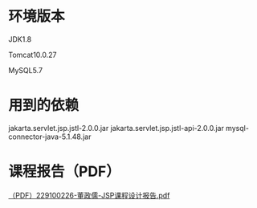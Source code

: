 # 环境版本

JDK1.8

Tomcat10.0.27

MySQL5.7

# 用到的依赖

jakarta.servlet.jsp.jstl-2.0.0.jar
jakarta.servlet.jsp.jstl-api-2.0.0.jar
mysql-connector-java-5.1.48.jar

# 课程报告（PDF）

[（PDF）229100226-董政儒-JSP课程设计报告.pdf](https://wwpx.lanzouw.com/iKW120vwi4qh)
